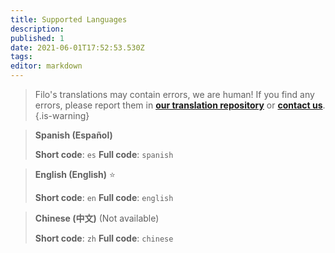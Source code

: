 ```yaml
---
title: Supported Languages
description:
published: 1
date: 2021-06-01T17:52:53.530Z
tags:
editor: markdown
---
```


> Filo's translations may contain errors, we are human!
If you find any errors, please report them in **[our translation repository](https://github.com/filobot/translate)** or **[contact us](https://filobot.xyz/discord)**.
{.is-warning}

> **Spanish (Español)**
>
> **Short code**: `es`
> **Full code**: `spanish`

> **English (English)** :star:
>
> **Short code**: `en`
> **Full code**: `english`

> **Chinese (中文)** (Not available)
>
> **Short code**: `zh`
> **Full code**: `chinese`

